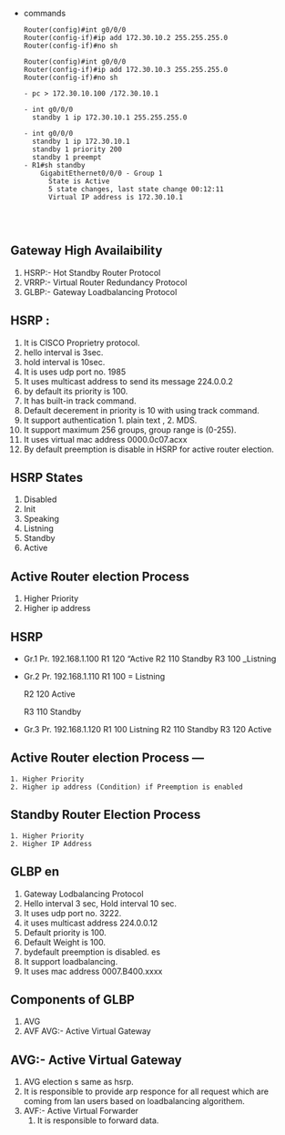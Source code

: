 - commands

  ```
  Router(config)#int g0/0/0
  Router(config-if)#ip add 172.30.10.2 255.255.255.0
  Router(config-if)#no sh
  
  Router(config)#int g0/0/0
  Router(config-if)#ip add 172.30.10.3 255.255.255.0
  Router(config-if)#no sh
  
  - pc > 172.30.10.100 /172.30.10.1
  
  - int g0/0/0
    standby 1 ip 172.30.10.1 255.255.255.0 
  
  - int g0/0/0
    standby 1 ip 172.30.10.1 
    standby 1 priority 200 
    standby 1 preempt 
  - R1#sh standby 
  	  GigabitEthernet0/0/0 - Group 1
      	State is Active
    ​    5 state changes, last state change 00:12:11
  	    Virtual IP address is 172.30.10.1
  	   
  
  ```

  ​	

## Gateway High Availaibility

1. HSRP:- Hot Standby Router Protocol
2. VRRP:- Virtual Router Redundancy Protocol
3. GLBP:- Gateway Loadbalancing Protocol

## HSRP :

1. It is CISCO Proprietry protocol.
2. hello interval is 3sec.
3. hold interval is 10sec.
4. It is uses udp port no. 1985
5. It uses multicast address to send its message 224.0.0.2
6. by default its priority is 100.
7. It has built-in track command.
8. Default decerement in priority is 10 with using track command.
9. It support authentication 1. plain text , 2. MDS.
10. It support maximum 256 groups, group range is (0-255).
11. It uses virtual mac address 0000.0c07.acxx
12. By default preemption is disable in HSRP for active router election.

## HSRP States
1. Disabled
2. Init
3. Speaking
4. Listning
5. Standby
6. Active

## Active Router election Process
 1. Higher Priority
2. Higher ip address

## HSRP

- Gr.1 Pr. 192.168.1.100
  R1 120 “Active
  R2 110 Standby
  R3 100 _Listning

- Gr.2 Pr. 192.168.1.110
  R1 100 = Listning

  R2 120 Active

  R3 110 Standby

 - Gr.3 Pr. 192.168.1.120
    R1 100 Listning
    R2 110 Standby
    R3 120 Active

## Active Router election Process —
	1. Higher Priority
	2. Higher ip address (Condition) if Preemption is enabled

## Standby Router Election Process

	1. Higher Priority
	2. Higher IP Address

## GLBP en
1. Gateway Lodbalancing Protocol
2. Hello interval 3 sec, Hold interval 10 sec.
3. It uses udp port no. 3222. 
4. it uses multicast address 224.0.0.12
5. Default priority is 100. 
6. Default Weight is 100.
7. bydefault preemption is disabled. es
8. It support loadbalancing. 
9. It uses mac address 0007.B400.xxxx

## Components of GLBP
1. AVG
2. AVF
AVG:- Active Virtual Gateway 

## AVG:- Active Virtual Gateway
1. AVG election s same as hsrp.
2. It is responsible to provide arp responce for all request which are coming from lan users based on loadbalancing algorithem.
3. AVF:- Active Virtual Forwarder
   1. It is responsible to forward data.